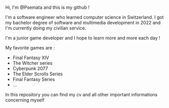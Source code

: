 Hi, I'm @Psemata and this is my github !

I'm a software engineer who learned computer science in Switzerland.
I got my bachelor degree of software and multimedia development in 2022 and I'm currently doing my civilian service.

I'm a junior game developer and I hope to learn more and more each day !

My favorite games are :
- Final Fantasy XIV
- The Witcher series
- Cyberpunk 2077
- The Elder Scrolls Series
- Final Fantasy Series
- ...

In this repository you can find my cv and all other important informations concerning myself
